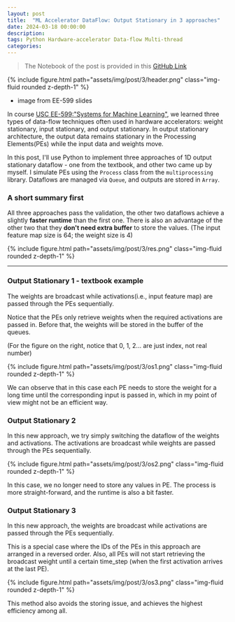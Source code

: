 ```yaml
---
layout: post
title:  "ML Accelerator DataFlow: Output Stationary in 3 approaches"
date: 2024-03-18 00:00:00
description:
tags: Python Hardware-accelerator Data-flow Multi-thread
categories:
---
```


> The Notebook of the post is provided in this [GitHub Link](https://github.com/ngcxy/Systems-of-ML)

<div class="row mt-3">
    <div class="col-sm mt-3 mt-md-0">
        {% include figure.html path="assets/img/post/3/header.png" class="img-fluid rounded z-depth-1" %}
    </div>
</div>

- image from EE-599 slides


In course [USC EE-599:"Systems for Machine Learning"](https://ece-classes.usc.edu/ee599ml/), we learned three types of data-flow techniques often used in hardware accelerators:
weight stationary, input stationary, and output stationary.
In output stationary architecture, the output data remains stationary in the Processing Elements(PEs) while the input data and weights move.

In this post, I'll use Python to implement three approaches of 1D output stationary dataflow - one from the textbook, and other two came up by myself.
I simulate PEs using the `Process` class from the `multiprocessing` library. Dataflows are managed via `Queue`, and outputs are stored in `Array`.

### A short summary first

All three approaches pass the validation, the other two dataflows achieve a slightly **faster runtime** than the first one.
There is also an advantage of the other two that they **don't need extra buffer** to store the values.
(The input feature map size is 64; the weight size is 4)

<div class="row mt-3">
    <div class="col-sm mt-3 mt-md-0">
        {% include figure.html path="assets/img/post/3/res.png" class="img-fluid rounded z-depth-1" %}
    </div>
</div>

---

### Output Stationary 1 - textbook example

The weights are broadcast while activations(i.e., input feature map) are passed through the PEs sequentially.

Notice that the PEs only retrieve weights when the required activations are passed in. Before that, the weights will be stored in the buffer of the queues.

(For the figure on the right, notice that 0, 1, 2... are just index, not real number)

<div class="row mt-3">
    <div class="col-sm mt-3 mt-md-0">
        {% include figure.html path="assets/img/post/3/os1.png" class="img-fluid rounded z-depth-1" %}
    </div>
</div>


We can observe that in this case each PE needs to store the weight for a long time until the corresponding input is passed in,
which in my point of view might not be an efficient way.

### Output Stationary 2

In this new approach, we try simply switching the dataflow of the weights and activations. The activations are broadcast while weights are passed through the PEs sequentially.

<div class="row mt-3">
    <div class="col-sm mt-3 mt-md-0">
        {% include figure.html path="assets/img/post/3/os2.png" class="img-fluid rounded z-depth-1" %}
    </div>
</div>

In this case, we no longer need to store any values in PE. The process is more straight-forward, and the runtime is also a bit faster.

### Output Stationary 3

In this new approach, the weights are broadcast while activations are passed through the PEs sequentially.

This is a special case where the IDs of the PEs in this approach are arranged in a reversed order.
Also, all PEs will not start retrieving the broadcast weight until a certain time_step (when the first activation arrives at the last PE).

<div class="row mt-3">
    <div class="col-sm mt-3 mt-md-0">
        {% include figure.html path="assets/img/post/3/os3.png" class="img-fluid rounded z-depth-1" %}
    </div>
</div>

This method also avoids the storing issue, and achieves the highest efficiency among all.